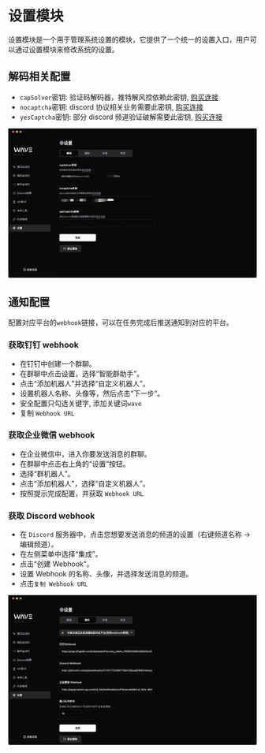 # 设置模块

设置模块是一个用于管理系统设置的模块，它提供了一个统一的设置入口，用户可以通过设置模块来修改系统的设置。

## 解码相关配置

- `capSolver`密钥: 验证码解码器，推特解风控依赖此密钥, [购买连接](https://dashboard.capsolver.com/passport/register?inviteCode=sIgarOnCZkoO)
- `nocaptcha`密钥: discord 协议相关业务需要此密钥, [购买连接](https://www.nocaptcha.io/register?c=M3KYU5)
- `yesCaptcha`密钥: 部分 discord 频道验证破解需要此密钥, [购买连接](https://yescaptcha.com/i/of0Uy9)

![设置模块](./assets/ss/setting.png)

## 通知配置

配置对应平台的`webhook`链接，可以在任务完成后推送通知到对应的平台。

### 获取钉钉 webhook

- 在钉钉中创建一个群聊。
- 在群聊中点击设置，选择“智能群助手”。
- 点击“添加机器人”并选择“自定义机器人”。
- 设置机器人名称、头像等，然后点击“下一步”。
- 安全配置只勾选关键字, 添加关键词`wave`
- 复制 `Webhook URL`

### 获取企业微信 webhook

- 在企业微信中，进入你要发送消息的群聊。
- 在群聊中点击右上角的“设置”按钮。
- 选择“群机器人”。
- 点击“添加机器人”，选择“自定义机器人”。
- 按照提示完成配置，并获取 `Webhook URL`

### 获取 Discord webhook

- 在 `Discord` 服务器中，点击您想要发送消息的频道的设置（右键频道名称 -> 编辑频道）。
- 在左侧菜单中选择“集成”。
- 点击“创建 Webhook”。
- 设置 Webhook 的名称、头像，并选择发送消息的频道。
- 点击`复制 Webhook URL`

![通知模块](./assets/ss/noti.png)
